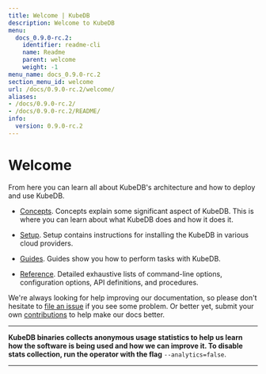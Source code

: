 ```yaml
---
title: Welcome | KubeDB
description: Welcome to KubeDB
menu:
  docs_0.9.0-rc.2:
    identifier: readme-cli
    name: Readme
    parent: welcome
    weight: -1
menu_name: docs_0.9.0-rc.2
section_menu_id: welcome
url: /docs/0.9.0-rc.2/welcome/
aliases:
- /docs/0.9.0-rc.2/
- /docs/0.9.0-rc.2/README/
info:
  version: 0.9.0-rc.2
---
```


# Welcome

From here you can learn all about KubeDB's architecture and how to deploy and use KubeDB.

- [Concepts](/docs/0.9.0-rc.2/concepts/). Concepts explain some significant aspect of KubeDB. This is where you can learn about what KubeDB does and how it does it.

- [Setup](/docs/0.9.0-rc.2/setup/). Setup contains instructions for installing the KubeDB in various cloud providers.

- [Guides](/docs/0.9.0-rc.2/guides/). Guides show you how to perform tasks with KubeDB.

- [Reference](/docs/0.9.0-rc.2/reference/). Detailed exhaustive lists of command-line options, configuration options, API definitions, and procedures.

We're always looking for help improving our documentation, so please don't hesitate to [file an issue](https://github.com/kubedb/project/issues/new) if you see some problem. Or better yet, submit your own [contributions](/docs/0.9.0-rc.2/CONTRIBUTING) to help make our docs better.

---

**KubeDB binaries collects anonymous usage statistics to help us learn how the software is being used and how we can improve it. To disable stats collection, run the operator with the flag** `--analytics=false`.

---
